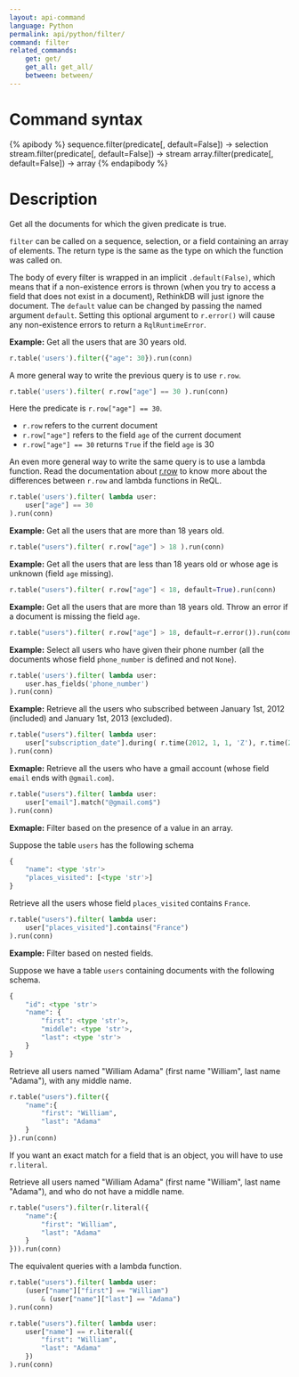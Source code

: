 ```yaml
---
layout: api-command 
language: Python
permalink: api/python/filter/
command: filter 
related_commands:
    get: get/
    get_all: get_all/
    between: between/
---
```


# Command syntax #

{% apibody %}
sequence.filter(predicate[, default=False]) &rarr; selection
stream.filter(predicate[, default=False]) &rarr; stream
array.filter(predicate[, default=False]) &rarr; array
{% endapibody %}

# Description #

Get all the documents for which the given predicate is true.

`filter` can be called on a sequence, selection, or a field containing an array of
elements. The return type is the same as the type on which the function was called on.

The body of every filter is wrapped in an implicit `.default(False)`, which means that
if a non-existence errors is thrown (when you try to access a field that does not exist
in a document), RethinkDB will just ignore the document.
The `default` value can be changed by passing the named argument `default`.
Setting this optional argument to `r.error()` will cause any non-existence errors to
return a `RqlRuntimeError`.


__Example:__ Get all the users that are 30 years old.

```py
r.table('users').filter({"age": 30}).run(conn)
```

A more general way to write the previous query is to use `r.row`.

```py
r.table('users').filter( r.row["age"] == 30 ).run(conn)
```

Here the predicate is `r.row["age"] == 30`.

- `r.row` refers to the current document
- `r.row["age"]` refers to the field `age` of the current document
- `r.row["age"] == 30` returns `True` if the field `age` is 30


An even more general way to write the same query is to use a lambda function.
Read the documentation about [r.row](../row/) to know more about the differences
between `r.row` and lambda functions in ReQL.

```py
r.table('users').filter( lambda user:
    user["age"] == 30
).run(conn)
```


__Example:__ Get all the users that are more than 18 years old.

```py
r.table("users").filter( r.row["age"] > 18 ).run(conn)
```

__Example:__ Get all the users that are less than 18 years old or whose age is unknown
(field `age` missing).

```py
r.table("users").filter( r.row["age"] < 18, default=True).run(conn)
```

__Example:__ Get all the users that are more than 18 years old. Throw an error if a
document is missing the field `age`.

```py
r.table("users").filter( r.row["age"] > 18, default=r.error()).run(conn)
```



__Example:__ Select all users who have given their phone number (all the documents
whose field `phone_number` is defined and not `None`).

```py
r.table('users').filter( lambda user:
    user.has_fields('phone_number')
).run(conn)
```

__Example:__ Retrieve all the users who subscribed between January 1st, 2012
(included) and January 1st, 2013 (excluded).

```py
r.table("users").filter( lambda user:
    user["subscription_date"].during( r.time(2012, 1, 1, 'Z'), r.time(2013, 1, 1, 'Z') )
).run(conn)
```


__Exmaple:__ Retrieve all the users who have a gmail account (whose field `email` ends
with `@gmail.com`).


```py
r.table("users").filter( lambda user:
    user["email"].match("@gmail.com$")
).run(conn)
```

__Exmaple:__ Filter based on the presence of a value in an array.

Suppose the table `users` has the following schema

```py
{
    "name": <type 'str'>
    "places_visited": [<type 'str'>]
}
```

Retrieve all the users whose field `places_visited` contains `France`.

```py
r.table("users").filter( lambda user:
    user["places_visited"].contains("France")
).run(conn)
```

__Example:__ Filter based on nested fields.

Suppose we have a table `users` containing documents with the following schema.

```py
{
    "id": <type 'str'>
    "name": {
        "first": <type 'str'>,
        "middle": <type 'str'>,
        "last": <type 'str'>
    }
}
```

Retrieve all users named "William Adama" (first name "William", last name
"Adama"), with any middle name.


```py
r.table("users").filter({
    "name":{
        "first": "William",
        "last": "Adama"
    }
}).run(conn)
```

If you want an exact match for a field that is an object, you will have to use `r.literal`.

Retrieve all users named "William Adama" (first name "William", last name
"Adama"), and who do not have a middle name.

```py
r.table("users").filter(r.literal({
    "name":{
        "first": "William",
        "last": "Adama"
    }
})).run(conn)
```


The equivalent queries with a lambda function.

```py
r.table("users").filter( lambda user:
    (user["name"]["first"] == "William")
        & (user["name"]["last"] == "Adama")
).run(conn)
```

```py
r.table("users").filter( lambda user:
    user["name"] == r.literal({
        "first": "William",
        "last": "Adama"
    })
).run(conn)
```
